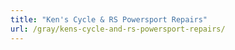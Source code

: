 ```yaml
---
title: "Ken's Cycle & RS Powersport Repairs"
url: /gray/kens-cycle-and-rs-powersport-repairs/
---
```

